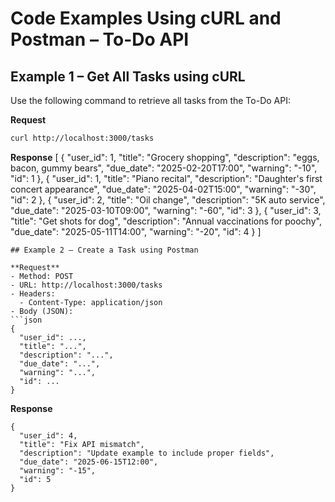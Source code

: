 # Code Examples Using cURL and Postman – To-Do API

## Example 1 – Get All Tasks using cURL

Use the following command to retrieve all tasks from the To-Do API:

**Request**
```bash
curl http://localhost:3000/tasks

```

**Response**
[
  {
    "user_id": 1,
    "title": "Grocery shopping",
    "description": "eggs, bacon, gummy bears",
    "due_date": "2025-02-20T17:00",
    "warning": "-10",
    "id": 1
  },
  {
    "user_id": 1,
    "title": "Piano recital",
    "description": "Daughter's first concert appearance",
    "due_date": "2025-04-02T15:00",
    "warning": "-30",
    "id": 2
  },
  {
    "user_id": 2,
    "title": "Oil change",
    "description": "5K auto service",
    "due_date": "2025-03-10T09:00",
    "warning": "-60",
    "id": 3
  },
  {
    "user_id": 3,
    "title": "Get shots for dog",
    "description": "Annual vaccinations for poochy",
    "due_date": "2025-05-11T14:00",
    "warning": "-20",
    "id": 4
  }
]

```
## Example 2 – Create a Task using Postman

**Request**
- Method: POST  
- URL: http://localhost:3000/tasks  
- Headers:
  - Content-Type: application/json  
- Body (JSON):
```json
{
  "user_id": ...,
  "title": "...",
  "description": "...",
  "due_date": "...",
  "warning": "...",
  "id": ...
}

```

**Response**
```
{
  "user_id": 4,
  "title": "Fix API mismatch",
  "description": "Update example to include proper fields",
  "due_date": "2025-06-15T12:00",
  "warning": "-15",
  "id": 5
}
```

